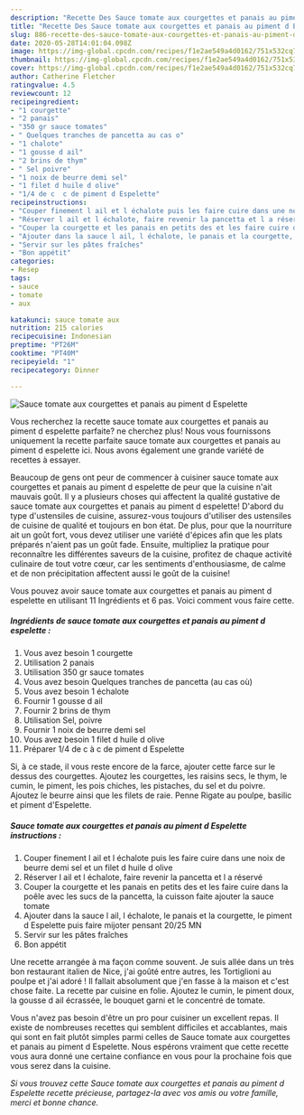 ```yaml
---
description: "Recette Des Sauce tomate aux courgettes et panais au piment d Espelette"
title: "Recette Des Sauce tomate aux courgettes et panais au piment d Espelette"
slug: 886-recette-des-sauce-tomate-aux-courgettes-et-panais-au-piment-d-espelette
date: 2020-05-28T14:01:04.098Z
image: https://img-global.cpcdn.com/recipes/f1e2ae549a4d0162/751x532cq70/sauce-tomate-aux-courgettes-et-panais-au-piment-d-espelette-photo-principale-de-la-recette.jpg
thumbnail: https://img-global.cpcdn.com/recipes/f1e2ae549a4d0162/751x532cq70/sauce-tomate-aux-courgettes-et-panais-au-piment-d-espelette-photo-principale-de-la-recette.jpg
cover: https://img-global.cpcdn.com/recipes/f1e2ae549a4d0162/751x532cq70/sauce-tomate-aux-courgettes-et-panais-au-piment-d-espelette-photo-principale-de-la-recette.jpg
author: Catherine Fletcher
ratingvalue: 4.5
reviewcount: 12
recipeingredient:
- "1 courgette"
- "2 panais"
- "350 gr sauce tomates"
- " Quelques tranches de pancetta au cas o"
- "1 chalote"
- "1 gousse d ail"
- "2 brins de thym"
- " Sel poivre"
- "1 noix de beurre demi sel"
- "1 filet d huile d olive"
- "1/4 de c  c de piment d Espelette"
recipeinstructions:
- "Couper finement l ail et l échalote puis les faire cuire dans une noix de beurre demi sel et un filet d huile d olive"
- "Réserver l ail et l échalote, faire revenir la pancetta et l a réservé"
- "Couper la courgette et les panais en petits des et les faire cuire dans la poêle avec les sucs de la pancetta, la cuisson faite ajouter la sauce tomate"
- "Ajouter dans la sauce l ail, l échalote, le panais et la courgette, le piment d Espelette puis faire mijoter pensant 20/25 MN"
- "Servir sur les pâtes fraîches"
- "Bon appétit"
categories:
- Resep
tags:
- sauce
- tomate
- aux

katakunci: sauce tomate aux 
nutrition: 215 calories
recipecuisine: Indonesian
preptime: "PT26M"
cooktime: "PT40M"
recipeyield: "1"
recipecategory: Dinner

---
```



![Sauce tomate aux courgettes et panais au piment d Espelette](https://img-global.cpcdn.com/recipes/f1e2ae549a4d0162/751x532cq70/sauce-tomate-aux-courgettes-et-panais-au-piment-d-espelette-photo-principale-de-la-recette.jpg)

Vous recherchez la recette sauce tomate aux courgettes et panais au piment d espelette parfaite? ne cherchez plus! Nous vous fournissons uniquement la recette parfaite sauce tomate aux courgettes et panais au piment d espelette ici. Nous avons également une grande variété de recettes à essayer.

Beaucoup de gens ont peur de commencer à cuisiner sauce tomate aux courgettes et panais au piment d espelette de peur que la cuisine n'ait mauvais goût. Il y a plusieurs choses qui affectent la qualité gustative de sauce tomate aux courgettes et panais au piment d espelette! D'abord du type d'ustensiles de cuisine, assurez-vous toujours d'utiliser des ustensiles de cuisine de qualité et toujours en bon état. De plus, pour que la nourriture ait un goût fort, vous devez utiliser une variété d'épices afin que les plats préparés n'aient pas un goût fade. Ensuite, multipliez la pratique pour reconnaître les différentes saveurs de la cuisine, profitez de chaque activité culinaire de tout votre cœur, car les sentiments d'enthousiasme, de calme et de non précipitation affectent aussi le goût de la cuisine!

<!--inarticleads1-->

Vous pouvez avoir sauce tomate aux courgettes et panais au piment d espelette en utilisant 11 Ingrédients et 6 pas. Voici comment vous faire cette.

##### Ingrédients de sauce tomate aux courgettes et panais au piment d espelette :

1. Vous avez besoin 1 courgette
1. Utilisation 2 panais
1. Utilisation 350 gr sauce tomates
1. Vous avez besoin  Quelques tranches de pancetta (au cas où)
1. Vous avez besoin 1 échalote
1. Fournir 1 gousse d ail
1. Fournir 2 brins de thym
1. Utilisation  Sel, poivre
1. Fournir 1 noix de beurre demi sel
1. Vous avez besoin 1 filet d huile d olive
1. Préparer 1/4 de c à c de piment d Espelette


Si, à ce stade, il vous reste encore de la farce, ajouter cette farce sur le dessus des courgettes. Ajoutez les courgettes, les raisins secs, le thym, le cumin, le piment, les pois chiches, les pistaches, du sel et du poivre. Ajoutez le beurre ainsi que les filets de raie. Penne Rigate au poulpe, basilic et piment d&#39;Espelette. 

<!--inarticleads2-->

##### Sauce tomate aux courgettes et panais au piment d Espelette instructions :

1. Couper finement l ail et l échalote puis les faire cuire dans une noix de beurre demi sel et un filet d huile d olive
1. Réserver l ail et l échalote, faire revenir la pancetta et l a réservé
1. Couper la courgette et les panais en petits des et les faire cuire dans la poêle avec les sucs de la pancetta, la cuisson faite ajouter la sauce tomate
1. Ajouter dans la sauce l ail, l échalote, le panais et la courgette, le piment d Espelette puis faire mijoter pensant 20/25 MN
1. Servir sur les pâtes fraîches
1. Bon appétit


Une recette arrangée à ma façon comme souvent. Je suis allée dans un très bon restaurant italien de Nice, j&#39;ai goûté entre autres, les Tortiglioni au poulpe et j&#39;ai adoré ! Il fallait absolument que j&#39;en fasse à la maison et c&#39;est chose faite. La recette par cuisine en folie. Ajoutez le cumin, le piment doux, la gousse d ail écrassée, le bouquet garni et le concentré de tomate. 

<!--inarticleads1-->

<p>
Vous n'avez pas besoin d'être un pro pour cuisiner un excellent repas. Il existe de nombreuses recettes qui semblent difficiles et accablantes, mais qui sont en fait plutôt simples parmi celles de Sauce tomate aux courgettes et panais au piment d Espelette. Nous espérons vraiment que cette recette vous aura donné une certaine confiance en vous pour la prochaine fois que vous serez dans la cuisine.
</p>

<p>
<i>Si vous trouvez cette Sauce tomate aux courgettes et panais au piment d Espelette recette précieuse, partagez-la avec vos amis ou votre famille, merci et bonne chance.</i>
</p>
